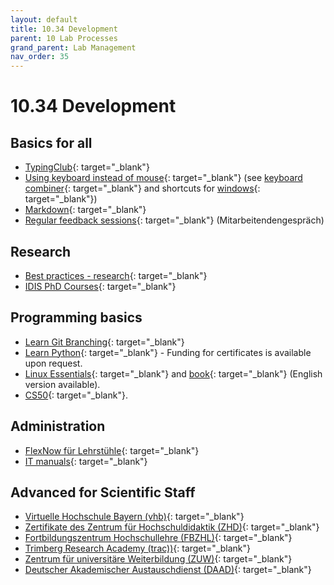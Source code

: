 ```yaml
---
layout: default
title: 10.34 Development
parent: 10 Lab Processes
grand_parent: Lab Management
nav_order: 35
---
```


# 10.34 Development

## Basics for all

- [TypingClub](https://www.typingclub.com/){: target="_blank"}
- [Using keyboard instead of mouse](https://blog.superhuman.com/keyboard-vs-mouse/){: target="_blank"} (see [keyboard combiner](https://keycombiner.com/){: target="_blank"} and shortcuts for [windows](https://www.buero-kaizen.de/windows-shortcuts/){: target="_blank"})
- [Markdown](https://commonmark.org/help/tutorial/){: target="_blank"}
- [Regular feedback sessions](https://www.uni-bamberg.de/intranet/gesundheit/mitarbeitendengespraech/){: target="_blank"} (Mitarbeitendengespräch)

## Research

- [Best practices - research](https://carpentries-lab.github.io/good-enough-practices/index.html){: target="_blank"}
- [IDIS PhD Courses](https://idis.digital/phd-course/){: target="_blank"}

## Programming basics

- [Learn Git Branching](https://learngitbranching.js.org/?locale=de_DE){: target="_blank"}
- [Learn Python](https://www.learnpython.org/){: target="_blank"} - Funding for certificates is available upon request.
- [Linux Essentials](https://www.tuxcademy.org/product/lxes/){: target="_blank"} and [book](https://www.tuxcademy.org/product/grd1/){: target="_blank"} (English version available).
- [CS50](https://cs50.harvard.edu/x/2024/){: target="_blank"}.

## Administration

- [FlexNow für Lehrstühle](https://vc.uni-bamberg.de/enrol/index.php?id=268){: target="_blank"}
- [IT manuals](https://www.uni-bamberg.de/its/anleitungen/){: target="_blank"}

## Advanced for Scientific Staff

- [Virtuelle Hochschule Bayern (vhb)](https://open.vhb.org/){: target="_blank"}
- [Zertifikate des Zentrum für Hochschuldidaktik (ZHD)](https://www.uni-bamberg.de/zhd/){: target="_blank"}
- [Fortbildungszentrum Hochschullehre (FBZHL)](https://www.fbzhl.fau.de/){: target="_blank"}
- [Trimberg Research Academy (trac))](https://www.uni-bamberg.de/trac/){: target="_blank"}
- [Zentrum für universitäre Weiterbildung (ZUW)](https://www.uni-bamberg.de/weiterbildung/){: target="_blank"}
- [Deutscher Akademischer Austauschdienst (DAAD)](https://www.daad.de/de/){: target="_blank"}
